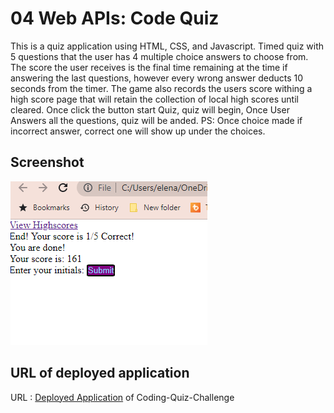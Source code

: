 # 04 Web APIs: Code Quiz

This is a quiz application using HTML, CSS, and Javascript.  Timed quiz with 5 questions that the user has 4 multiple choice answers to choose from.  The score the user receives is the final time remaining at the time if answering the last questions, however every wrong answer deducts 10 seconds from the timer. The game also records the users score withing a high score page that will retain the collection of local high scores until cleared.
Once click the button start Quiz, quiz will begin, Once User Answers all the questions, quiz will be anded.
PS: Once choice made if incorrect answer, correct one will show up under the choices.


## Screenshot

![Screenshot of End Quiz.](./Screenshot_20230218_021801.png)

## URL of deployed application

URL :  [Deployed Application](https://enemirovskaya.github.io/Coding-quiz-challenge/) of Coding-Quiz-Challenge

